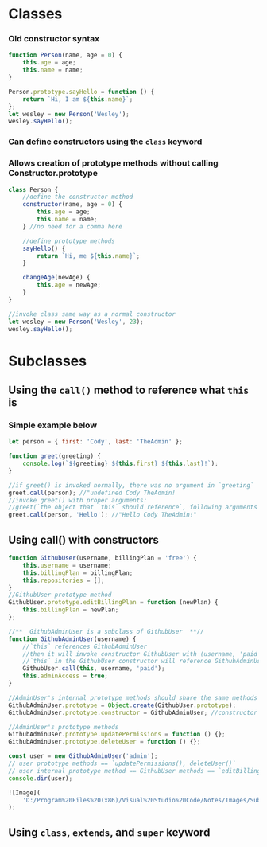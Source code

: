 # Classes

### Old constructor syntax

```javascript
function Person(name, age = 0) {
	this.age = age;
	this.name = name;
}

Person.prototype.sayHello = function () {
	return `Hi, I am ${this.name}`;
};
let wesley = new Person('Wesley');
wesley.sayHello();
```

### Can define constructors using the `class` keyword

### Allows creation of prototype methods without calling Constructor.prototype

```javascript
class Person {
	//define the constructor method
	constructor(name, age = 0) {
		this.age = age;
		this.name = name;
	} //no need for a comma here

	//define prototype methods
	sayHello() {
		return `Hi, me ${this.name}`;
	}

	changeAge(newAge) {
		this.age = newAge;
	}
}

//invoke class same way as a normal constructor
let wesley = new Person('Wesley', 23);
wesley.sayHello();
```

# Subclasses

## Using the `call()` method to reference what `this` is

### Simple example below

```javascript
let person = { first: 'Cody', last: 'TheAdmin' };

function greet(greeting) {
	console.log(`${greeting} ${this.first} ${this.last}!`);
}

//if greet() is invoked normally, there was no argument in `greeting`
greet.call(person); //"undefined Cody TheAdmin!
//invoke greet() with proper arguments:
//greet(`the object that `this` should reference`, following arguments defined in the function)
greet.call(person, 'Hello'); //"Hello Cody TheAdmin!"
```

## Using call() with constructors

```javascript
function GithubUser(username, billingPlan = 'free') {
	this.username = username;
	this.billingPlan = billingPlan;
	this.repositories = [];
}
//GithubUser prototype method
GithubUser.prototype.editBillingPlan = function (newPlan) {
	this.billingPlan = newPlan;
};

//**  GithubAdminUser is a subclass of GithubUser  **//
function GithubAdminUser(username) {
	//`this` references GithubAdminUser
	//then it will invoke constructor GithubUser with (username, 'paid') args
	//`this` in the GithubUser constructor will reference GithubAdminUser
	GithubUser.call(this, username, 'paid');
	this.adminAccess = true;
}

//AdminUser's internal prototype methods should share the same methods as GithubUser
GithubAdminUser.prototype = Object.create(GithubUser.prototype);
GithubAdminUser.prototype.constructor = GithubAdminUser; //constructor

//AdminUser's prototype methods
GithubAdminUser.prototype.updatePermissions = function () {};
GithubAdminUser.prototype.deleteUser = function () {};

const user = new GithubAdminUser('admin');
// user prototype methods == `updatePermissions(), deleteUser()`
// user internal prototype method == GithubUser methods == `editBillingPlan()`
console.dir(user);

![Image](
	'D:/Program%20Files%20(x86)/Visual%20Studio%20Code/Notes/Images/Subclass%20visual.png'
);
```

## Using `class`, `extends`, and `super` keyword
